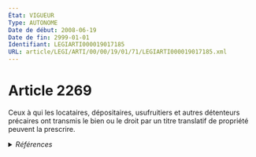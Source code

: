 ```yaml
---
État: VIGUEUR
Type: AUTONOME
Date de début: 2008-06-19
Date de fin: 2999-01-01
Identifiant: LEGIARTI000019017185
URL: article/LEGI/ARTI/00/00/19/01/71/LEGIARTI000019017185.xml
---
```


<h1>Article 2269</h1>

Ceux à qui les locataires, dépositaires, usufruitiers et autres détenteurs
précaires ont transmis le bien ou le droit par un titre translatif de propriété
peuvent la prescrire.


<details>
  <summary><em>Références</em></summary>

  <h2>Articles faisant référence à l'article</h2>
  
  <ul>
    <li>
      <a href="https://legal.tricoteuses.fr//redirection/LEGIARTI000006447478?vers=git&vers=legifrance">Code civil - article 2239 AUTONOME TRANSFERE, en vigueur du 1804-03-21 au 2008-06-19</a> CONCORDE source
    </li>
    <li>
      <a href="https://legal.tricoteuses.fr//redirection/LEGIARTI000019014275?vers=git&vers=legifrance">LOI n° 2008-561 du 17 juin 2008 portant réforme de la prescription en matière civile - article 2 ENTIEREMENT_MODIF</a> MODIFIE source
    </li>
    <li>
      <a href="https://legal.tricoteuses.fr//redirection/LEGIARTI000019017360?vers=git&vers=legifrance">Code civil - article 2239 AUTONOME VIGUEUR, en vigueur depuis le 2008-06-19</a> CONCORDE source
    </li>
  </ul>
  
  <h2>Références faites par l'article</h2>
  
  <ul>
    <li>
      2008-06-17 MODIFIE cible <a href="https://legal.tricoteuses.fr//redirection/LEGIARTI000019014275?vers=git&vers=legifrance">LOI n° 2008-561 du 17 juin 2008 portant réforme de la prescription en matière civile - article 2 ENTIEREMENT_MODIF</a>
    </li>
    <li>
      2999-01-01 CONCORDE cible <a href="https://legal.tricoteuses.fr//redirection/LEGIARTI000006447478?vers=git&vers=legifrance">Code civil - article 2239 AUTONOME TRANSFERE, en vigueur du 1804-03-21 au 2008-06-19</a>
    </li>
  </ul>
</details>
